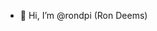 - 👋 Hi, I’m @rondpi (Ron Deems)

<!---
rondpi/rondpi is a ✨ special ✨ repository because its `README.md` (this file) appears on your GitHub profile.
You can click the Preview link to take a look at your changes.
--->
